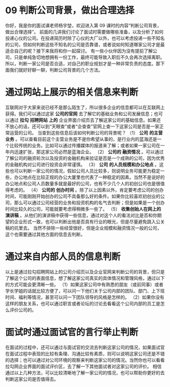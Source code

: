 # 09 判断公司背景，做出合理选择

你好，我是你的面试课老师杨宇堃，欢迎进入第 09 课时的内容“判断公司背景，做出合理选择”。 前面的几讲我们讨论了面试时需要做哪些准备，以及分析了如何投递心仪的公司。在投递简历时除了心仪的大厂以外，也可以考虑投递一些不知名的公司，但如何判断这些不知名的公司是否靠谱，或者说如何知道哪家公司才是最适合自己的呢？接下来我将和你一起探讨。 有一些小伙伴因为没有提前了解公司，只是单纯急切地想拥有一份工作，最终可能导致入职后不久会再次选择离职。所以，判断一家公司是否合适，对自己的职业规划才是一种非常负责的态度。那下面我们就好好聊一聊，判断公司背景的几个方法。

# 通过网站上展示的相关信息来判断

互联网对于大家来说已经不是那么陌生了，所以很多企业的信息都可以在互联网上获得。我们可以通过这家 **公司的官网** 去了解它的基础业务和公司发展信息；也可以通过 **拉勾**  **招聘网站**  **上的** 企业界面介绍页去了解这家公司的基础信息。如果还不放心的话，还可以到“天眼查”或者“企查查”官网上查一下这家公司是否是一家正常运营的公司。 当查到这些信息后该如何判断公司的背景呢？ （1） **公司**  **的主营业务** 。可以查看目前这个主营业务是不是你希望从事的，是行业内的蓝海还是一个比较传统的业务。比如可以通过传播媒体的报道来了解；或者如果一家公司在一年内迅速扩张，那这家公司必然是蓝海企业。 （2） **公司的**  **融资情况** 。可以通过了解公司的融资轮次以及投资的金融机构来验证是否是一个成熟的公司，因为优秀的金融机构对公司进行投资会非常谨慎。 （3） **公司**  **的人员规模和办公地点** 。这些也可以判断一家公司的情况，假如公司人员比较多，则说明业务可能更为稳定一些，办公地点在比较正规的办公大厦里也代表了一种稳定的因素。当然不是说好的办公地点和公司人员数量多就是最好的公司，也有不少几个人的初创公司也是很值得考虑的。 （4） **公司的**  **创办时间** 。除了以上因素以外，肯定要考虑公司的创办时间，可能刚刚开始创办的公司不具备那么好的条件。如果你比较喜欢初创业的公司，那么可以通过公司经营的业务和投资机构的名气去判断；但是如果是一个创办时间比较久的公司，可能就要考虑得稍微多一些了。 （5） **收集创始人在网上的演讲稿** 。从他们的演讲稿中获得一些信息，通过对这个人的看法对比是否和你期望的企业形式一致，也可以判断出他是否具有行业的眼光，但是尽量避免跳入公关稿的坑里去。 当然不排除一些经营很好，但是企业规模和融资情况一般的公司，这个也需要通过其他方面的信息去判断。

# 通过来自内部人员的信息判断

以上是通过拉勾招聘网站上的公司介绍页以及企业官网来判断公司的背景，但只是了解这个公司的表面信息，想了解这家公司真实的具体情况和管理风格，通过以下的方式可能会更清晰一些。 （1）如果这家公司中有熟悉的朋友（或前同事）或者学长学姐的话就比较方便了，可以问一下他们关于公司内部的团队、部门、上下班时间、福利等情况，甚至可以问一下团队领导的风格是怎样的。 （2）如果你没有这样的朋友关系，也可以通过职言或者论坛的讨论去看看这个公司内部的员工是怎么评价公司的。

# 面试时通过面试官的言行举止判断

在面试的过程中，还可以通过与面试官的交流去判断这家公司的情况，如果面试官在面试过程中表现的比较有条理、沟通比较有素质，则可以说明这家公司还是不错的选择；也可以通过对公司环境的观察来判断这家公司的情况。当然你也可以看看拉勾网企业界面的面试评价区，去了解一下其他面试者对这家公司的评价。 相信通过以上几种方法，可以比较清晰地了解一家公司的情况，也可以帮助你更好的去判断这家公司是否值得去。
